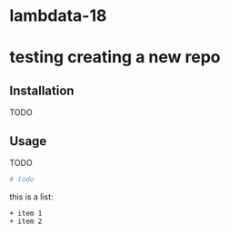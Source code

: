 # lambdata-18
# testing creating a new repo

## Installation

TODO

## Usage

TODO


```py
# todo
```

this is a list:

    + item 1
    + item 2
